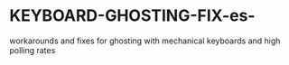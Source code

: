 # KEYBOARD-GHOSTING-FIX-es-
workarounds and fixes for ghosting with mechanical keyboards and high polling rates
